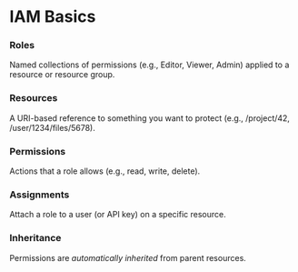 # IAM Basics

### Roles
Named collections of permissions (e.g., Editor, Viewer, Admin) applied to a resource or resource group.

### Resources
A URI-based reference to something you want to protect (e.g., /project/42, /user/1234/files/5678).

### Permissions
Actions that a role allows (e.g., read, write, delete).

### Assignments
Attach a role to a user (or API key) on a specific resource.

### Inheritance
Permissions are *automatically inherited* from parent resources.